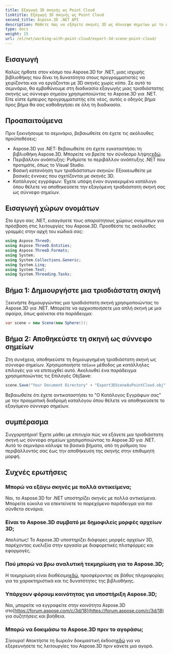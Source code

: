 ```yaml
---
title: Εξαγωγή 3D σκηνής ως Point Cloud
linktitle: Εξαγωγή 3D σκηνής ως Point Cloud
second_title: Aspose.3D .NET API
description: Μάθετε πώς να εξάγετε σκηνές 3D ως σύννεφα σημείων με το Aspose.3D για .NET. Ολοκληρωμένο σεμινάριο για προγραμματιστές. Δοκιμάστε τη δωρεάν δοκιμή τώρα!
type: docs
weight: 15
url: /el/net/working-with-point-cloud/export-3d-scene-point-cloud/
---
```

## Εισαγωγή
Καλώς ήρθατε στον κόσμο του Aspose.3D for .NET, μιας ισχυρής βιβλιοθήκης που δίνει τη δυνατότητα στους προγραμματιστές να χειρίζονται και να εργάζονται με 3D σκηνές χωρίς κόπο. Σε αυτό το σεμινάριο, θα εμβαθύνουμε στη διαδικασία εξαγωγής μιας τρισδιάστατης σκηνής ως σύννεφο σημείου χρησιμοποιώντας το Aspose.3D για .NET. Είτε είστε έμπειρος προγραμματιστής είτε νέος, αυτός ο οδηγός βήμα προς βήμα θα σας καθοδηγήσει σε όλη τη διαδικασία.
## Προαπαιτούμενα
Πριν ξεκινήσουμε το σεμινάριο, βεβαιωθείτε ότι έχετε τις ακόλουθες προϋποθέσεις:
-  Aspose.3D για .NET: Βεβαιωθείτε ότι έχετε εγκαταστήσει τη βιβλιοθήκη Aspose.3D. Μπορείτε να βρείτε τον σύνδεσμο λήψης[εδώ](https://releases.aspose.com/3d/net/).
- Περιβάλλον ανάπτυξης: Ρυθμίστε το περιβάλλον ανάπτυξης .NET που προτιμάτε, όπως το Visual Studio.
- Βασική κατανόηση των τρισδιάστατων σκηνών: Εξοικειωθείτε με βασικές έννοιες που σχετίζονται με σκηνές 3D.
- Κατάλογος εγγράφων: Έχετε υπόψη έναν συγκεκριμένο κατάλογο όπου θέλετε να αποθηκεύσετε την εξαγόμενη τρισδιάστατη σκηνή σας ως σύννεφο σημείων.
## Εισαγωγή χώρων ονομάτων
Στο έργο σας .NET, εισαγάγετε τους απαραίτητους χώρους ονομάτων για πρόσβαση στις λειτουργίες του Aspose.3D. Προσθέστε τις ακόλουθες γραμμές στην αρχή του κώδικά σας:
```csharp
using Aspose.ThreeD;
using Aspose.ThreeD.Entities;
using Aspose.ThreeD.Formats;
using System;
using System.Collections.Generic;
using System.Linq;
using System.Text;
using System.Threading.Tasks;
```
## Βήμα 1: Δημιουργήστε μια τρισδιάστατη σκηνή
Ξεκινήστε δημιουργώντας μια τρισδιάστατη σκηνή χρησιμοποιώντας το Aspose.3D για .NET. Μπορείτε να αρχικοποιήσετε μια απλή σκηνή με μια σφαίρα, όπως φαίνεται στο παράδειγμα:
```csharp
var scene = new Scene(new Sphere());
```
## Βήμα 2: Αποθηκεύστε τη σκηνή ως σύννεφο σημείων
 Στη συνέχεια, αποθηκεύστε τη δημιουργημένη τρισδιάστατη σκηνή ως σύννεφο σημείων. Χρησιμοποιήστε το`Save` μέθοδος με κατάλληλες επιλογές για να επιτευχθεί αυτό. Ακολουθεί ένα παράδειγμα χρησιμοποιώντας τις Επιλογές ObjSave:
```csharp
scene.Save("Your Document Directory" + "Export3DSceneAsPointCloud.obj", new ObjSaveOptions() { PointCloud = true });
```
Βεβαιωθείτε ότι έχετε αντικαταστήσει το "Ο Κατάλογος Εγγράφων σας" με την πραγματική διαδρομή καταλόγου όπου θέλετε να αποθηκεύσετε το εξαγόμενο σύννεφο σημείων.
## συμπέρασμα
Συγχαρητήρια! Έχετε μάθει με επιτυχία πώς να εξάγετε μια τρισδιάστατη σκηνή ως σύννεφο σημείων χρησιμοποιώντας το Aspose.3D για .NET. Αυτό το σεμινάριο κάλυψε τα βασικά βήματα, από τη ρύθμιση του περιβάλλοντός σας έως την αποθήκευση της σκηνής στην επιθυμητή μορφή.
## Συχνές ερωτήσεις
### Μπορώ να εξάγω σκηνές με πολλά αντικείμενα;
Ναι, το Aspose.3D for .NET υποστηρίζει σκηνές με πολλά αντικείμενα. Μπορείτε εύκολα να επεκτείνετε το παρεχόμενο παράδειγμα για πιο σύνθετα σενάρια.
### Είναι το Aspose.3D συμβατό με δημοφιλείς μορφές αρχείων 3D;
Απολύτως! Το Aspose.3D υποστηρίζει διάφορες μορφές αρχείων 3D, παρέχοντας ευελιξία στην εργασία με διαφορετικές πλατφόρμες και εφαρμογές.
### Πού μπορώ να βρω αναλυτική τεκμηρίωση για το Aspose.3D;
 Η τεκμηρίωση είναι διαθέσιμη[εδώ](https://reference.aspose.com/3d/net/), προσφέροντας σε βάθος πληροφορίες για τα χαρακτηριστικά και τις δυνατότητες της βιβλιοθήκης.
### Υπάρχουν φόρουμ κοινότητας για υποστήριξη Aspose.3D;
 Ναι, μπορείτε να εγγραφείτε στην κοινότητα Aspose.3D στο[https://forum.aspose.com/c/3d/18](https://forum.aspose.com/c/3d/18) για συζητήσεις και βοήθεια.
### Μπορώ να δοκιμάσω το Aspose.3D πριν το αγοράσω;
 Σίγουρα! Αποκτήστε τη δωρεάν δοκιμαστική έκδοση[εδώ](https://releases.aspose.com/) για να εξερευνήσετε τις λειτουργίες του Aspose.3D πριν κάνετε μια αγορά.